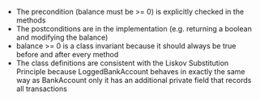 - The precondition (balance must be >= 0) is explicitly checked in the methods
- The postconditions are in the implementation (e.g. returning a boolean and modifying the balance)
- balance >= 0 is a class invariant because it should always be true before and after every method
- The class definitions are consistent with the Liskov Substitution Principle because LoggedBankAccount behaves in exactly the same way as BankAccount only it has an additional private field that records all transactions